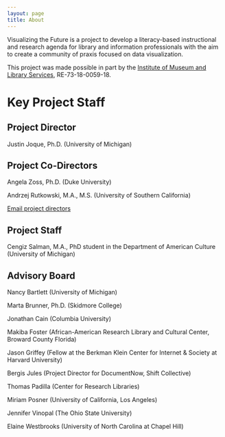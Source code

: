 ```yaml
---
layout: page
title: About
---
```


Visualizing the Future is a project to develop a literacy-based instructional and research agenda for library and information professionals with the aim to create a community of praxis focused on data visualization. 

This project was made possible in part by the [Institute of Museum and Library Services](https://www.imls.gov/), RE-73-18-0059-18.

# Key Project Staff

## Project Director
Justin Joque, Ph.D. (University of Michigan)

## Project Co-Directors
Angela Zoss, Ph.D. (Duke University)

Andrzej Rutkowski, M.A., M.S. (University of Southern California)

[Email project directors](mailto:visualizingthefuture@umich.edu)

## Project Staff
Cengiz Salman, M.A., PhD student in the Department of American Culture (University of Michigan)

## Advisory Board
Nancy Bartlett (University of Michigan)

Marta Brunner, Ph.D. (Skidmore College)

Jonathan Cain (Columbia University)

Makiba Foster (African-American Research Library and Cultural Center, Broward County Florida)

Jason Griffey (Fellow at the Berkman Klein Center for Internet & Society at Harvard University)

Bergis Jules (Project Director for DocumentNow, Shift Collective)

Thomas Padilla (Center for Research Libraries)

Miriam Posner (University of California, Los Angeles)

Jennifer Vinopal (The Ohio State University)

Elaine Westbrooks (University of North Carolina at Chapel Hill)
